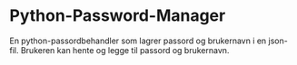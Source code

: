 # Python-Password-Manager
En python-passordbehandler som lagrer passord og brukernavn i en json-fil. Brukeren kan hente og legge til passord og brukernavn.
